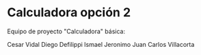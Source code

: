 # Calculadora opción 2

Equipo de proyecto "Calculadora" básica:

Cesar Vidal
Diego Defilippi
Ismael Jeronimo
Juan Carlos Villacorta
